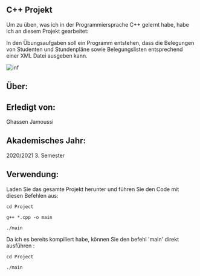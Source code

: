 ## C++ Projekt

Um zu üben, was ich in der Programmiersprache C++ gelernt habe, habe ich an diesem Projekt gearbeitet:

In den Übungsaufgaben soll ein Programm entstehen, dass die Belegungen von Studenten und Stundenpläne sowie Belegungslisten entsprechend einer XML Datei ausgeben kann.

![inf](https://scontent.ftxl2-1.fna.fbcdn.net/v/t1.15752-9/138124546_239129447836857_3381038905652885182_n.png?_nc_cat=104&ccb=2&_nc_sid=ae9488&_nc_eui2=AeFpP5IGeHJDwIPa39QdpTOfbZzErq6yuxNtnMSurrK7E8EeNk1qWfMYQEurrWXeYb8MkJ_X7fFOLL0QKX17J6zn&_nc_ohc=ajDWB2kFkA4AX8zcYNB&_nc_ht=scontent.ftxl2-1.fna&oh=40b0ed42de8f32f50670de8bb4517cc2&oe=6022EC52)

## Über:

## Erledigt von:

 Ghassen Jamoussi

## Akademisches Jahr:
 
 2020/2021 3. Semester

## Verwendung:

Laden Sie das gesamte Projekt herunter und führen Sie den Code mit diesen Befehlen aus: 

  `cd Project` 

  `g++ *.cpp -o main` 
   
  `./main`

Da ich es bereits kompiliert habe, können Sie den befehl 'main' direkt ausführen :

  `cd Project` 

  `./main` 
   


